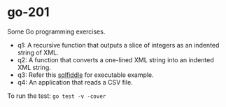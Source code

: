 # go-201
Some Go programming exercises.

* q1: A recursive function that outputs a slice of integers as an indented string of XML.
* q2: A function that converts a one-lined XML string into an indented XML string.
* q3: Refer this [sqlfiddle](http://sqlfiddle.com/#!9/c14d2/4) for executable example.
* q4: An application that reads a CSV file.

To run the test: `go test -v -cover`
